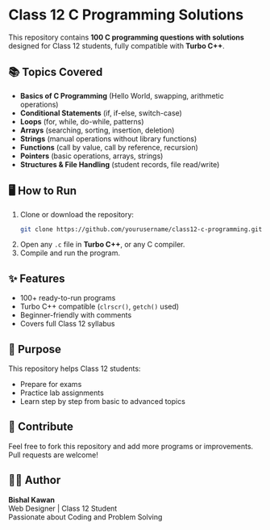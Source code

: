 # Class 12 C Programming Solutions

This repository contains **100 C programming questions with solutions** designed for Class 12 students, fully compatible with **Turbo C++**.

## 📚 Topics Covered
- **Basics of C Programming** (Hello World, swapping, arithmetic operations)
- **Conditional Statements** (if, if-else, switch-case)
- **Loops** (for, while, do-while, patterns)
- **Arrays** (searching, sorting, insertion, deletion)
- **Strings** (manual operations without library functions)
- **Functions** (call by value, call by reference, recursion)
- **Pointers** (basic operations, arrays, strings)
- **Structures & File Handling** (student records, file read/write)

## 🖥️ How to Run
1. Clone or download the repository:
   ```bash
   git clone https://github.com/yourusername/class12-c-programming.git
   ```
2. Open any `.c` file in **Turbo C++**, or any C compiler.
3. Compile and run the program.

## ✨ Features
- 100+ ready-to-run programs
- Turbo C++ compatible (`clrscr()`, `getch()` used)
- Beginner-friendly with comments
- Covers full Class 12 syllabus

## 🎯 Purpose
This repository helps Class 12 students:
- Prepare for exams
- Practice lab assignments
- Learn step by step from basic to advanced topics

## 🤝 Contribute
Feel free to fork this repository and add more programs or improvements. Pull requests are welcome!

## 👨‍💻 Author
**Bishal Kawan**  
Web Designer | Class 12 Student  
Passionate about Coding and Problem Solving
